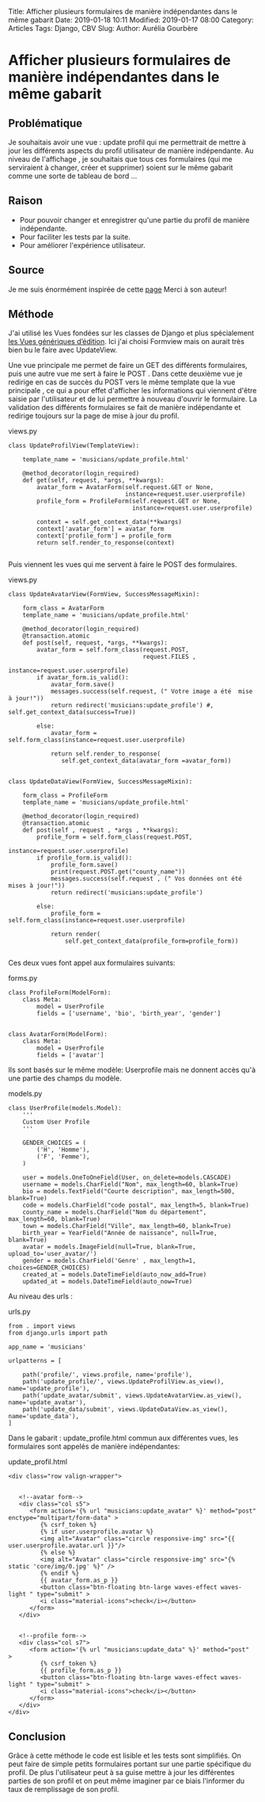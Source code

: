 Title: Afficher plusieurs formulaires de manière indépendantes dans le même gabarit
Date: 2019-01-18 10:11
Modified: 2019-01-17 08:00
Category: Articles
Tags: Django, CBV
Slug: 
Author: Aurélia Gourbère



# Afficher plusieurs formulaires de manière indépendantes dans le même gabarit

## Problématique 

Je souhaitais avoir une vue  : update profil qui me permettrait de mettre à jour les différents aspects du profil utilisateur de manière indépendante. Au niveau de l'affichage , je souhaitais que tous ces formulaires (qui me serviraient à changer, créer et supprimer) soient sur le même gabarit comme une sorte de tableau de bord ...

## Raison
 
* Pour pouvoir changer et enregistrer qu'une partie du profil de manière indépendante.
* Pour faciliter les tests par la suite.
* Pour améliorer l'expérience utilisateur.

## Source

Je me suis énormément inspirée de cette [page](https://krzysztofzuraw.com/blog/2016/two-forms-one-view-django.html) Merci à son auteur!

## Méthode

J'ai utilisé les Vues fondées sur les classes de Django et plus spécialement [les Vues génériques d’édition](https://docs.djangoproject.com/fr/2.1/ref/class-based-views/generic-editing/). Ici j'ai choisi Formview mais on aurait très bien bu le faire avec UpdateView.

Une vue principale me permet de faire un GET des différents formulaires, puis une autre vue me sert à faire le POST . Dans cette deuxième vue je redirige en cas de succès du POST vers le même template que la vue principale , ce qui a pour effet d'afficher les informations qui viennent d'être saisie par l'utilisateur et de lui permettre à nouveau d'ouvrir le formulaire. La validation des différents formulaires se fait de manière indépendante et redirige toujours sur la page de mise à jour du profil.

views.py

```
class UpdateProfilView(TemplateView):

    template_name = 'musicians/update_profile.html'

    @method_decorator(login_required)
    def get(self, request, *args, **kwargs):
        avatar_form = AvatarForm(self.request.GET or None,
                                 instance=request.user.userprofile)
        profile_form = ProfileForm(self.request.GET or None,
                                   instance=request.user.userprofile)
                
        context = self.get_context_data(**kwargs)
        context['avatar_form'] = avatar_form
        context['profile_form'] = profile_form
        return self.render_to_response(context)
        
```        

Puis viennent les vues qui me servent à faire le POST des formulaires.

views.py

```
class UpdateAvatarView(FormView, SuccessMessageMixin):

    form_class = AvatarForm
    template_name = 'musicians/update_profile.html'

    @method_decorator(login_required)
    @transaction.atomic
    def post(self, request, *args, **kwargs):
        avatar_form = self.form_class(request.POST,
                                      request.FILES ,
                                      instance=request.user.userprofile)
        if avatar_form.is_valid():
            avatar_form.save()
            messages.success(self.request, (" Votre image a été  mise à jour!"))
            return redirect('musicians:update_profile') #, self.get_context_data(success=True))

        else:
            avatar_form = self.form_class(instance=request.user.userprofile)

            return self.render_to_response(
               self.get_context_data(avatar_form =avatar_form))


class UpdateDataView(FormView, SuccessMessageMixin):

    form_class = ProfileForm
    template_name = 'musicians/update_profile.html'

    @method_decorator(login_required)
    @transaction.atomic
    def post(self , request , *args , **kwargs):
        profile_form = self.form_class(request.POST,
                                       instance=request.user.userprofile)
        if profile_form.is_valid():
            profile_form.save()
            print(request.POST.get("county_name"))
            messages.success(self.request , (" Vos données ont été mises à jour!"))
            return redirect('musicians:update_profile')

        else:
            profile_form = self.form_class(instance=request.user.userprofile)

            return render(
                self.get_context_data(profile_form=profile_form))
         
```                


Ces deux vues font appel aux formulaires suivants:

forms.py

```
class ProfileForm(ModelForm):
    class Meta:
        model = UserProfile
        fields = ['username', 'bio', 'birth_year', 'gender']


class AvatarForm(ModelForm):
    class Meta:
        model = UserProfile
        fields = ['avatar']  
```        

Ils sont basés sur le même modèle: Userprofile mais ne donnent accès qu'à une partie des champs du modèle.

models.py

```
class UserProfile(models.Model):
    '''
    Custom User Profile
    '''

    GENDER_CHOICES = (
        ('H', 'Homme'),
        ('F', 'Femme'),
    )

    user = models.OneToOneField(User, on_delete=models.CASCADE)
    username = models.CharField("Nom", max_length=60, blank=True)
    bio = models.TextField("Courte description", max_length=500, blank=True)
    code = models.CharField("code postal", max_length=5, blank=True)
    county_name = models.CharField("Nom du département", max_length=60, blank=True)
    town = models.CharField("Ville", max_length=60, blank=True)
    birth_year = YearField("Année de naissance", null=True, blank=True)
    avatar = models.ImageField(null=True, blank=True, upload_to='user_avatar/')
    gender = models.CharField('Genre' , max_length=1, choices=GENDER_CHOICES)
    created_at = models.DateTimeField(auto_now_add=True)
    updated_at = models.DateTimeField(auto_now=True)
```

Au niveau des urls : 

urls.py

```
from . import views
from django.urls import path

app_name = 'musicians'

urlpatterns = [

    path('profile/', views.profile, name='profile'),
    path('update_profile/', views.UpdateProfilView.as_view(), name='update_profile'),
    path('update_avatar/submit', views.UpdateAvatarView.as_view(), name='update_avatar'),
    path('update_data/submit', views.UpdateDataView.as_view(), name='update_data'),
]
```    

Dans le gabarit : update_profile.html commun aux différentes vues, les formulaires sont appelés de manière indépendantes:

update_profil.html

```
<div class="row valign-wrapper">
   
   
   <!--avatar form-->
   <div class="col s5">
      <form action='{% url "musicians:update_avatar" %}' method="post" enctype="multipart/form-data" >
         {% csrf_token %}
         {% if user.userprofile.avatar %}
         <img alt="Avatar" class="circle responsive-img" src="{{ user.userprofile.avatar.url }}"/>
         {% else %}
         <img alt="Avatar" class="circle responsive-img" src="{% static 'core/img/0.jpg' %}" />
         {% endif %}
         {{ avatar_form.as_p }}
         <button class="btn-floating btn-large waves-effect waves-light " type="submit" >
         <i class="material-icons">check</i></button>
      </form>
   </div>
   
   
   <!--profile form-->
   <div class="col s7">
      <form action='{% url "musicians:update_data" %}' method="post"  >
         {% csrf_token %}
         {{ profile_form.as_p }}
         <button class="btn-floating btn-large waves-effect waves-light " type="submit" >
         <i class="material-icons">check</i></button>
      </form>
   </div>
</div>
```  

## Conclusion

Grâce à cette méthode le code est lisible et les tests sont simplifiés. On peut faire de simple petits formulaires portant sur une partie spécifique du profil. De plus l'utilisateur peut à sa guise mettre à jour les différentes parties de son profil et on peut même imaginer par ce biais l'informer du taux de remplissage de son profil.